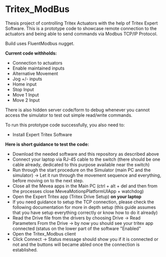 # Tritex_ModBus

Thesis project of controlling Tritex Actuators with the help of Tritex Expert Software. This is a prototype code to showcase remote connection to the actuators and being able to send commands via Modbus TCP/IP Protocol.

Build uses FluentModbus nugget. 

<b>Current code withholds:</b>
- Connection to actuators
- Enable maintained inputs
- Alternative Movement
- Jog +/- inputs
- Home input
- Stop Input
- Move 1 Input
- Move 2 Input

There is also hidden server code/form to debug whenever you cannot access the simulator to test out simple read/write commands. 

To run this prototype code successfully, you also need to:
- Install Expert Tritex Software

<b>Here is short guidance to test the code:</b>
- Download the needed software and this repository as described above
- Connect your laptop via RJ-45 cable to the switch (there should be one cable already, dedicated to this purpose available near the switch)
- Run through the start procedure on the Simulator (main PC and the simulator)
      -> Let it run through the movement sequence and everything, before moving on to the next step.
- Close all the Mevea apps in the Main PC (ctrl + alt + del and then from the processes close MeveaMotionpPlatformUIApp + watchdog)
- Open the Expert Tritex app (Tritex Drive Setup) <b>on your laptop</b>
- If you need guidance to setup the TCP connection, please check the following documentation for more in depth setup (this guide assumes that you have setup everything correctly or know how to do it already)
- Read the Drive file from the drivers by choosing Drive -> Read Parameters From the Drive
  -> by now you should see your tritex app connected (status on the lower part of the software "Enabled"
- Open the Tritex_Modbus client
- Click Connect
  -> Status message should show you if it is connected or not and the buttons will became abled once the connection is established.

